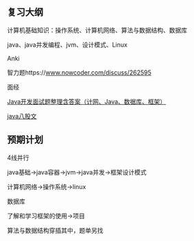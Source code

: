 ## 复习大纲

计算机基础知识：操作系统、计算机网络、算法与数据结构、数据库

java、java并发编程、jvm、设计模式、Linux





Anki



智力题https://www.nowcoder.com/discuss/262595

面经

[Java开发面试题整理含答案（计网、Java、数据库、框架）](https://www.nowcoder.com/discuss/472041?type=post&order=time&pos=&page=3&channel=-1&source_id=search_post_nctrack)

[java八股文](https://leetcode-cn.com/circle/discuss/iQvt0A/)





## 预期计划

4线并行

java基础->java容器->jvm->java并发->框架设计模式

计算机网络->操作系统->linux

数据库

了解和学习框架的使用->项目

算法与数据结构穿插其中，题单另找



